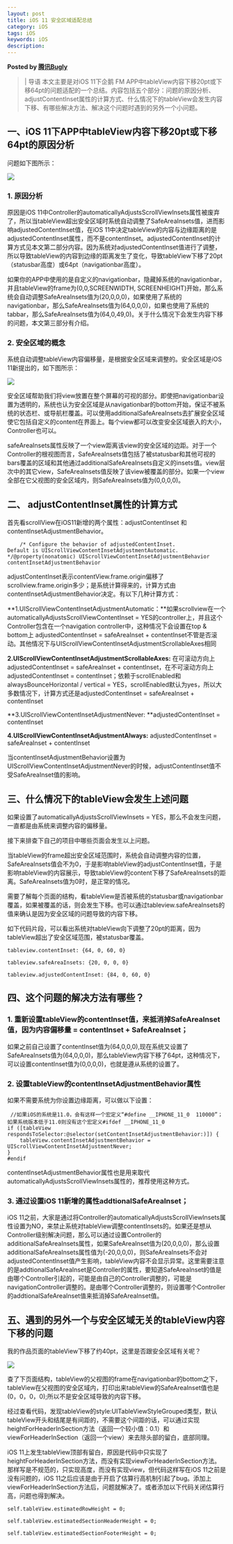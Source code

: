 ```yaml
---
layout: post
title: iOS 11 安全区域适配总结
category: iOS
tags: iOS
keywords: iOS
description: 
---
```



__Posted by [腾讯Bugly](https://mp.weixin.qq.com/s/W1_0VrchCO50owhJNmJnuQ##)__  



> | 导语 本文主要是对iOS 11下企鹅 FM APP中tableView内容下移20pt或下移64pt的问题适配的一个总结。内容包括五个部分：问题的原因分析、adjustContentInset属性的计算方式、什么情况下的tableView会发生内容下移、有哪些解决方法、解决这个问题时遇到的另外一个小问题。

## 一、iOS 11下APP中tableView内容下移20pt或下移64pt的原因分析

问题如下图所示：

![](https://mmbiz.qpic.cn/mmbiz_png/tnZGrhTk4ddhntVjcRblhIayTRZDItknI8HBLibkia0hdAVKYPBV5ddIKYvM5fT135cowqWiaTSuY2QcUjxhiaa61g/640?wx_fmt=png&tp=webp&wxfrom=5&wx_lazy=1)

### 1\. 原因分析

原因是iOS 11中Controller的automaticallyAdjustsScrollViewInsets属性被废弃了，所以当tableView超出安全区域时系统自动调整了SafeAreaInsets值，进而影响adjustedContentInset值，在iOS 11中决定tableView的内容与边缘距离的是adjustedContentInset属性，而不是contentInset。adjustedContentInset的计算方式见本文第二部分内容。因为系统对adjustedContentInset值进行了调整，所以导致tableView的内容到边缘的距离发生了变化，导致tableView下移了20pt（statusbar高度）或64pt（navigationbar高度）。

如果你的APP中使用的是自定义的navigationbar，隐藏掉系统的navigationbar，并且tableView的frame为(0,0,SCREENWIDTH, SCREENHEIGHT)开始，那么系统会自动调整SafeAreaInsets值为(20,0,0,0)，如果使用了系统的navigationbar，那么SafeAreaInsets值为(64,0,0,0)，如果也使用了系统的tabbar，那么SafeAreaInsets值为(64,0,49,0)。关于什么情况下会发生内容下移的问题，本文第三部分有介绍。

### 2\. 安全区域的概念

系统自动调整tableView内容偏移量，是根据安全区域来调整的。安全区域是iOS 11新提出的，如下图所示：

![](https://mmbiz.qpic.cn/mmbiz_png/tnZGrhTk4ddhntVjcRblhIayTRZDItknVLZs1LiaDuUH0DFXsGrTHvWhDAGlhicbv0zeZO5hWPHDicmsGo8keXvYw/640?wx_fmt=png&tp=webp&wxfrom=5&wx_lazy=1)

安全区域帮助我们将view放置在整个屏幕的可视的部分。即使把navigationbar设置为透明的，系统也认为安全区域是从navigationbar的bottom开始，保证不被系统的状态栏、或导航栏覆盖。可以使用additionalSafeAreaInsets去扩展安全区域使它包括自定义的content在界面上。每个view都可以改变安全区域嵌入的大小，Controller也可以。

safeAreaInsets属性反映了一个view距离该view的安全区域的边距。对于一个Controller的根视图而言，SafeAreaInsets值包括了被statusbar和其他可视的bars覆盖的区域和其他通过additionalSafeAreaInsets自定义的insets值。view层次中的其它view，SafeAreaInsets值反映了该view被覆盖的部分。如果一个view全部在它父视图的安全区域内，则SafeAreaInsets值为(0,0,0,0)。

## 二、 adjustContentInset属性的计算方式

首先看scrollView在iOS11新增的两个属性：adjustContentInset 和 contentInsetAdjustmentBehavior。

```
    /* Configure the behavior of adjustedContentInset.
Default is UIScrollViewContentInsetAdjustmentAutomatic.
*/@property(nonatomic) UIScrollViewContentInsetAdjustmentBehavior contentInsetAdjustmentBehavior
```

adjustContentInset表示contentView.frame.origin偏移了scrollview.frame.origin多少；是系统计算得来的，计算方式由contentInsetAdjustmentBehavior决定。有以下几种计算方式：

**1.UIScrollViewContentInsetAdjustmentAutomatic：**如果scrollview在一个automaticallyAdjustsScrollViewContentInset = YES的controller上，并且这个Controller包含在一个navigation controller中，这种情况下会设置在top & bottom上 adjustedContentInset = safeAreaInset + contentInset不管是否滚动。其他情况下与UIScrollViewContentInsetAdjustmentScrollableAxes相同

**2.UIScrollViewContentInsetAdjustmentScrollableAxes:** 在可滚动方向上adjustedContentInset = safeAreaInset + contentInset，在不可滚动方向上adjustedContentInset = contentInset；依赖于scrollEnabled和alwaysBounceHorizontal / vertical = YES，scrollEnabled默认为yes，所以大多数情况下，计算方式还是adjustedContentInset = safeAreaInset + contentInset

**3.UIScrollViewContentInsetAdjustmentNever: **adjustedContentInset = contentInset

**4.UIScrollViewContentInsetAdjustmentAlways:** adjustedContentInset = safeAreaInset + contentInset

当contentInsetAdjustmentBehavior设置为UIScrollViewContentInsetAdjustmentNever的时候，adjustContentInset值不受SafeAreaInset值的影响。

## 三、什么情况下的tableView会发生上述问题

如果设置了automaticallyAdjustsScrollViewInsets = YES，那么不会发生问题，一直都是由系统来调整内容的偏移量。

接下来排查下自己的项目中哪些页面会发生以上问题。

当tableView的frame超出安全区域范围时，系统会自动调整内容的位置，SafeAreaInsets值会不为0，于是影响tableView的adjustContentInset值，于是影响tableView的内容展示，导致tableView的content下移了SafeAreaInsets的距离。SafeAreaInsets值为0时，是正常的情况。

需要了解每个页面的结构，看tableView是否被系统的statusbar或navigationbar覆盖，如果被覆盖的话，则会发生下移。也可以通过tableview.safeAreaInsets的值来确认是因为安全区域的问题导致的内容下移。

如下代码片段，可以看出系统对tableView向下调整了20pt的距离，因为tableView超出了安全区域范围，被statusbar覆盖。

```
tableview.contentInset: {64, 0, 60, 0}

tableview.safeAreaInsets: {20, 0, 0, 0}

tableview.adjustedContentInset: {84, 0, 60, 0}
```

## 四、这个问题的解决方法有哪些？

### 1\. 重新设置tableView的contentInset值，来抵消掉SafeAreaInset值，因为内容偏移量 = contentInset + SafeAreaInset；

如果之前自己设置了contentInset值为(64,0,0,0),现在系统又设置了SafeAreaInsets值为(64,0,0,0)，那么tableView内容下移了64pt，这种情况下，可以设置contentInset值为(0,0,0,0)，也就是遵从系统的设置了。

### 2\. 设置tableView的contentInsetAdjustmentBehavior属性

如果不需要系统为你设置边缘距离，可以做以下设置：

```
 //如果iOS的系统是11.0，会有这样一个宏定义“#define __IPHONE_11_0  110000”；如果系统版本低于11.0则没有这个宏定义#ifdef __IPHONE_11_0   
if ([tableView respondsToSelector:@selector(setContentInsetAdjustmentBehavior:)]) {
    tableView.contentInsetAdjustmentBehavior = UIScrollViewContentInsetAdjustmentNever;
}
#endif
```

contentInsetAdjustmentBehavior属性也是用来取代automaticallyAdjustsScrollViewInsets属性的，推荐使用这种方式。

### 3\. 通过设置iOS 11新增的属性addtionalSafeAreaInset；

iOS 11之前，大家是通过将Controller的automaticallyAdjustsScrollViewInsets属性设置为NO，来禁止系统对tableView调整contentInsets的。如果还是想从Controller级别解决问题，那么可以通过设置Controller的additionalSafeAreaInsets属性，如果SafeAreaInset值为(20,0,0,0)，那么设置additionalSafeAreaInsets属性值为(-20,0,0,0)，则SafeAreaInsets不会对adjustedContentInset值产生影响，tableView内容不会显示异常。这里需要注意的是addtionalSafeAreaInset是Controller的属性，要知道SafeAreaInset的值是由哪个Controller引起的，可能是由自己的Controller调整的，可能是navigationController调整的。是由哪个Controller调整的，则设置哪个Controller的addtionalSafeAreaInset值来抵消掉SafeAreaInset值。

## 五、遇到的另外一个与安全区域无关的tableView内容下移的问题

我的作品页面的tableView下移了约40pt，这里是否跟安全区域有关呢？

![](https://mmbiz.qpic.cn/mmbiz_png/tnZGrhTk4ddhntVjcRblhIayTRZDItknX3ZbmbjrdlU7gsUMCMHf5YzicA8IZFRHMyoIoIzHq1cdJUBxib5SPVcQ/640?wx_fmt=png&tp=webp&wxfrom=5&wx_lazy=1)

查了下页面结构，tableView的父视图的frame在navigationbar的bottom之下，tableView在父视图的安全区域内，打印出来tableView的SafeAreaInset值也是(0，0，0，0);所以不是安全区域导致的内容下移。

经过查看代码，发现tableView的style:UITableViewStyleGrouped类型，默认tableView开头和结尾是有间距的，不需要这个间距的话，可以通过实现heightForHeaderInSection方法（返回一个较小值：0.1）和viewForHeaderInSection（返回一个view）来去除头部的留白，底部同理。

iOS 11上发生tableView顶部有留白，原因是代码中只实现了heightForHeaderInSection方法，而没有实现viewForHeaderInSection方法。那样写是不规范的，只实现高度，而没有实现view，但代码这样写在iOS 11之前是没有问题的，iOS 11之后应该是由于开启了估算行高机制引起了bug。添加上viewForHeaderInSection方法后，问题就解决了。或者添加以下代码关闭估算行高，问题也得到解决。

```
self.tableView.estimatedRowHeight = 0;

self.tableView.estimatedSectionHeaderHeight = 0;

self.tableView.estimatedSectionFooterHeight = 0;
```



